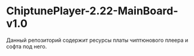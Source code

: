 # ChiptunePlayer-2.22-MainBoard-v1.0
Данный репозиторий содержит ресурсы платы чиптюнового плеера и софта под него.

